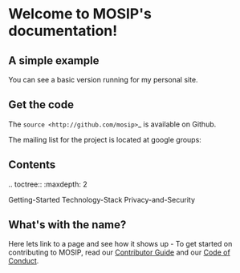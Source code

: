 Welcome to MOSIP's documentation!
=======================================

A simple example
-----------------

You can see a basic version running for my personal site. 

Get the code
-------------

The `source <http://github.com/mosip>`_ is available on Github.  

The mailing list for the project is located at google groups:  

Contents
--------

.. toctree::
   :maxdepth: 2

   Getting-Started
   Technology-Stack
   Privacy-and-Security
   
   
   

What's with the name?
----------------------

Here lets link to a page and see how it shows up - To get started on contributing to MOSIP, read our [Contributor Guide](contributor-guide) and our [Code of Conduct](code-of-conduct).